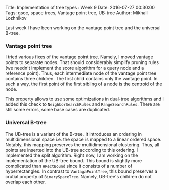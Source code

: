 Title: Implementation of tree types : Week 9
Date: 2016-07-27 00:30:00
Tags: gsoc, space trees, Vantage point tree, UB-tree
Author: Mikhail Lozhnikov

Last week I have been working on the vantage point tree and the universal B-tree.

### Vantage point tree
I tried various fixes of the vantage point tree. Namely, I moved vantage points to separate nodes. That should considerably simplify pruning rules (we needn't implement the score algorithm for a query node and a reference point). Thus, each intermediate node of the vantage point tree contains three children. The first child contains only the vantage point. In such a way, the first point of the first sibling of a node is the centroid of the node.

This property allows to use some optimizations in dual-tree algorithms and I added this check to `NeighborSearchRules` and `RangeSearchRules`. There are still some errors, some base cases are duplicated.

### Universal B-tree
The UB-tree is a variant of the B-tree. It introduces an ordering in multidimensional space i.e. the space is mapped to a linear ordered space. Notably, this mapping preserves the multidimensional clustering. Thus, all points are inserted into the UB-tree according to this ordering. I implemented the split algorithm. Right now, I am working on the implementation of the UB-tree bound. This bound is slightly more complicated than `HRectBound` since it consists of a number of hyperrectangles. In contrast to `VantagaPointTree`, this bound preserves a crutial property of `BinarySpaceTree`. Namely, UB-tree's children do not overlap each other.
